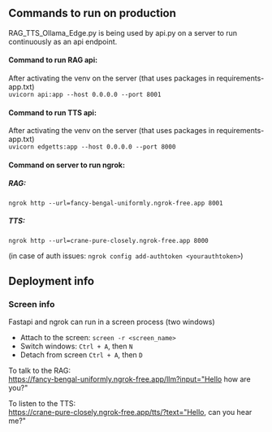 ## Commands to run on production
RAG_TTS_Ollama_Edge.py is being used by api.py on a server to run continuously as an api endpoint.

#### Command to run RAG api:
After activating the venv on the server (that uses packages in requirements-app.txt) <br />
`uvicorn api:app --host 0.0.0.0 --port 8001`

#### Command to run TTS api:
After activating the venv on the server (that uses packages in requirements-app.txt) <br />
`uvicorn edgetts:app --host 0.0.0.0 --port 8000`

#### Command on server to run ngrok:
##### RAG:
`ngrok http --url=fancy-bengal-uniformly.ngrok-free.app 8001`
##### TTS: 
`ngrok http --url=crane-pure-closely.ngrok-free.app 8000`<br />

(in case of auth issues:
`ngrok config add-authtoken <yourauthtoken>`)

## Deployment info
### Screen info
Fastapi and ngrok can run in a screen process (two windows)
- Attach to the screen:
`screen -r <screen_name>`
- Switch windows:
`Ctrl + A`, then `N`
- Detach from screen
`Ctrl + A`, then `D` <br />


To talk to the RAG: <br />
https://fancy-bengal-uniformly.ngrok-free.app/llm?input="Hello how are you?" <br />

To listen to the TTS: <br />
https://crane-pure-closely.ngrok-free.app/tts/?text="Hello, can you hear me?"
